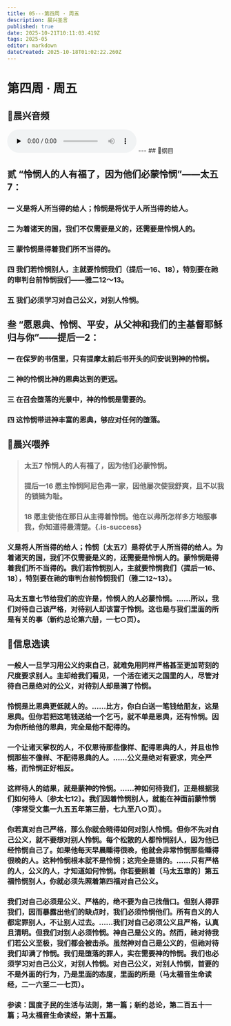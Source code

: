 ```yaml
---
title: 05---第四周 · 周五
description: 晨兴圣言
published: true
date: 2025-10-21T10:11:03.419Z
tags: 2025-05
editor: markdown
dateCreated: 2025-10-18T01:02:22.260Z
---
```


# 第四周 · 周五
## 🎵晨兴音频
<audio id="audio" controls="" preload="none">
      <source id="mp3" src="/2025-05/week4/week4day5.mp3">
</audio>
---
## 📖纲目

## 贰    “怜悯人的人有福了，因为他们必蒙怜悯”——太五7：

### 一    义是将人所当得的给人；怜悯是将优于人所当得的给人。

### 二    为着诸天的国，我们不仅需要是义的，还需要是怜悯人的。

### 三    蒙怜悯是得着我们所不当得的。

### 四    我们若怜悯别人，主就要怜悯我们（提后一16、18），特别要在祂的审判台前怜悯我们——雅二12～13。

### 五    我们必须学习对自己公义，对别人怜悯。

## 叁    “愿恩典、怜悯、平安，从父神和我们的主基督耶稣归与你”——提后一2：

### 一    在保罗的书信里，只有提摩太前后书开头的问安说到神的怜悯。

### 二    神的怜悯比神的恩典达到的更远。

### 三    在召会堕落的光景中，神的怜悯是需要的。

### 四    这怜悯带进神丰富的恩典，够应对任何的堕落。

## 📖晨兴喂养

>### 太五7    怜悯人的人有福了，因为他们必蒙怜悯。
>
>### 提后一16    愿主怜悯阿尼色弗一家，因他屡次使我舒爽，且不以我的锁链为耻。
>
>### 18    愿主使他在那日从主得着怜悯。他在以弗所怎样多方地服事我，你知道得最清楚。{.is-success}

### 义是将人所当得的给人；怜悯〔太五7〕是将优于人所当得的给人。为着诸天的国，我们不仅需要是义的，还需要是怜悯人的。蒙怜悯是得着我们所不当得的。我们若怜悯别人，主就要怜悯我们（提后一16、18），特别要在祂的审判台前怜悯我们（雅二12~13）。

### 马太五章七节给我们的应许是，怜悯人的人必蒙怜悯。……所以，我们对待自己该严格，对待别人却该富于怜悯。这也是与我们里面的所是有关的事（新约总论第六册，一七○页）。

## 📖信息选读

### 一般人一旦学习用公义约束自己，就难免用同样严格甚至更加苛刻的尺度要求别人。主却给我们看见，一个活在诸天之国里的人，尽管对待自己是绝对的公义，对待别人却是满了怜悯。

### 怜悯是比恩典更低就人的。……比方，你白白送一笔钱给朋友，这是恩典。但你若把这笔钱送给一个乞丐，就不单是恩典，还有怜悯。因为你所给他的恩典，完全是他不配得的。

### 一个让诸天掌权的人，不仅恩待那些像样、配得恩典的人，并且也怜悯那些不像样、不配得恩典的人。……公义是绝对有要求，完全严格，而怜悯正好相反。

### 这样待人的结果，就是蒙神的怜悯。……神如何待我们，正是根据我们如何待人〔参太七12〕。我们因着怜悯别人，就能在神面前蒙怜悯（李常受文集一九五五年第三册，七九至八○页）。

### 你若真对自己严格，那么你就会晓得如何对别人怜悯。但你不先对自己公义，就不要想对别人怜悯。每个松散的人都怜悯别人，因为他已经怜悯自己了。如果他每天早晨睡得很晚，他就会非常怜悯那些睡得很晚的人。这种怜悯根本就不是怜悯；这完全是错的。……只有严格的人，公义的人，才知道如何怜悯。你若要照着〔马太五章的〕第五福怜悯别人，你就必须先照着第四福对自己公义。

### 我们对自己必须是公义、严格的，绝不要为自己找借口。但别人得罪我们，因而暴露出他们的缺点时，我们必须怜悯他们。所有自义的人都定罪别人，不让别人过去。……我们对自己必须公义且严格，认真且清明。但我们对别人必须怜悯。神自己是公义的。然而，祂对待我们若公义至极，我们都会被击杀。虽然神对自己是公义的，但祂对待我们却满了怜悯。我们是堕落的罪人，实在需要神的怜悯。我们也必须学习对自己公义，对别人怜悯。对自己公义，对别人怜悯，首要的不是外面的行为，乃是里面的态度，里面的所是（马太福音生命读经，二一六至二一七页）。

### 参读：国度子民的生活与法则，第一篇；新约总论，第二百五十一篇；马太福音生命读经，第十五篇。
<!-- Google tag (gtag.js) -->
<script async src="https://www.googletagmanager.com/gtag/js?id=G-1P8709Z16T"></script>
<script>
  window.dataLayer = window.dataLayer || [];
  function gtag(){dataLayer.push(arguments);}
  gtag('js', new Date());

  gtag('config', 'G-1P8709Z16T');
</script>